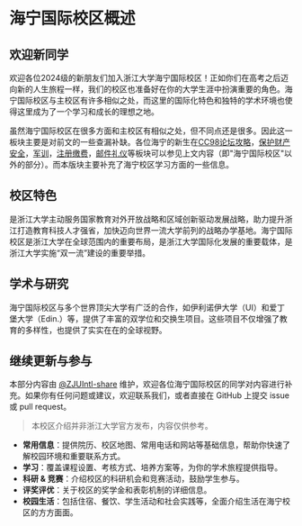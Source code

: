 # 海宁国际校区概述

## 欢迎新同学

欢迎各位2024级的新朋友们加入浙江大学海宁国际校区！正如你们在高考之后迈向新的人生旅程一样，我们的校区也准备好在你的大学生涯中扮演重要的角色。海宁国际校区与主校区有许多相似之处，而这里的国际化特色和独特的学术环境也使得这里成为了一个学习和成长的理想之地。

虽然海宁国际校区在很多方面和主校区有相似之处，但不同点还是很多。因此这一板块主要是对前文的一些查漏补缺。各位海宁的新生在[CC98论坛攻略](../cc98.md)，[保护财产安全](../callout.md)，[军训](../military_training/time.md)，[注册缴费](../registration/fee.md)，[邮件礼仪](../learning/email_etiquette.md)等板块可以参见上文内容（即"海宁国际校区"以外的部分）。而本版块主要补充了海宁校区学习方面的一些信息。

## 校区特色

是浙江大学主动服务国家教育对外开放战略和区域创新驱动发展战略，助力提升浙江打造教育科技人才强省，加快迈向世界一流大学前列的战略办学基地。海宁国际校区是浙江大学在全球范围内的重要布局，是浙江大学国际化发展的重要载体，是浙江大学实施“双一流”建设的重要举措。

## 学术与研究

海宁国际校区与多个世界顶尖大学有广泛的合作，如伊利诺伊大学（UI）和爱丁堡大学（Edin.）等，提供了丰富的双学位和交换生项目。这些项目不仅增强了教育的多样性，也提供了实实在在的全球视野。

## 继续更新与参与

本部分内容由 [@ZJUIntl-share](https://github.com/ZJUIntl-share) 维护，欢迎各位海宁国际校区的同学对内容进行补充。如果你有任何问题或建议，欢迎联系我们，或者直接在 GitHub 上提交 issue 或 pull request。

> 本校区介绍并非浙江大学官方发布，内容仅供参考。

- **常用信息**：提供院历、校区地图、常用电话和网站等基础信息，帮助你快速了解校园环境和重要联系方式。
- **学习**：覆盖课程设置、考核方式、培养方案等，为你的学术旅程提供指导。
- **科研 & 竞赛**：介绍校区的科研机会和竞赛活动，鼓励学生参与。
- **评奖评优**：关于校区的奖学金和表彰机制的详细信息。
- **校园生活**：包括住宿、餐饮、学生活动和社会实践等，全面介绍生活在海宁校区的方方面面。
